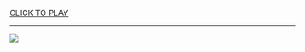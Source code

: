 
<a href="https://premium76.site?title=unblocked_games_1024.gitlab.io&ref=13M">CLICK TO PLAY</a></h3>
<hr>

<a href="https://premium76.site?title=unblocked_games_1024.gitlab.io&ref=13M"><img src="https://clearcache.store/games.png"></a>


